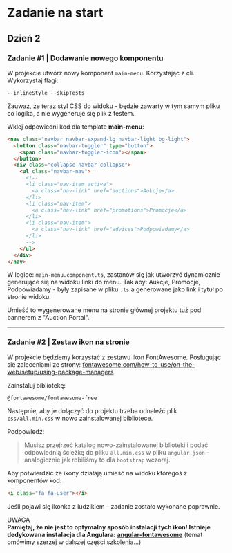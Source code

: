 # Zadanie na start
## Dzień 2

### Zadanie #1 | Dodawanie nowego komponentu

W projekcie utwórz nowy komponent `main-menu`. Korzystając z cli. Wykorzystaj flagi:
```
--inlineStyle --skipTests
```

Zauważ, że teraz styl CSS do widoku - będzie zawarty w tym samym pliku co logika, a nie wygeneruje się plik z testem.  

Wklej odpowiedni kod dla template **main-menu**:
```html
<nav class="navbar navbar-expand-lg navbar-light bg-light">
  <button class="navbar-toggler" type="button">
    <span class="navbar-toggler-icon"></span>
  </button>
  <div class="collapse navbar-collapse">
    <ul class="navbar-nav">
      <!--
      <li class="nav-item active">
        <a class="nav-link" href="auctions">Aukcje</a>
      </li>
      <li class="nav-item">
        <a class="nav-link" href="promotions">Promocje</a>
      </li>
      <li class="nav-item">
        <a class="nav-link" href="advices">Podpowiadamy</a>
      </li>
      -->
    </ul>
  </div>
</nav>
```

W logice: `main-menu.component.ts`, zastanów się jak utworzyć dynamicznie generujące się na widoku linki do menu. Tak aby: Aukcje, Promocje, Podpowiadamy - były zapisane w pliku `.ts` a generowane jako link i tytuł po stronie widoku.

Umieść to wygenerowane menu na stronie głównej projektu tuż pod bannerem z "Auction Portal".

---

### Zadanie #2 | Zestaw ikon na stronie

W projekcie będziemy korzystać z zestawu ikon FontAwesome. Posługując się zaleceniami ze strony:
[fontawesome.com/how-to-use/on-the-web/setup/using-package-managers](https://fontawesome.com/how-to-use/on-the-web/setup/using-package-managers)  

Zainstaluj bibliotekę:
```
@fortawesome/fontawesome-free
```
  
Następnie, aby je dołączyć do projektu trzeba odnaleźć plik `css/all.min.css` w nowo zainstalowanej bibliotece.  

Podpowiedź:
>Musisz przejrzeć katalog nowo-zainstalowanej biblioteki i podać odpowiednią ścieżkę do pliku `all.min.css` w pliku `angular.json` - analogicznie jak robiliśmy to dla `bootstrap` wczoraj.  

Aby potwierdzić że ikony działają umieść na widoku któregoś z komponentów kod:
```html
<i class="fa fa-user"></i>
```
Jeśli pojawi się ikonka z ludzikiem - zadanie zostało wykonane poprawnie.

UWAGA  
**Pamiętaj, że nie jest to optymalny sposób instalacji tych ikon! Istnieje dedykowana instalacja dla Angulara: [angular-fontawesome](https://www.npmjs.com/package/@fortawesome/angular-fontawesome)** (temat omówimy szerzej w dalszej części szkolenia...)

